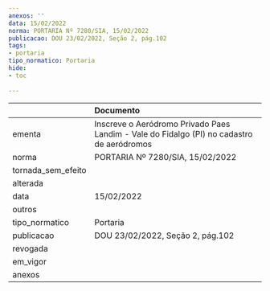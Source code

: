 ```yaml
---
anexos: ''
data: 15/02/2022
norma: PORTARIA Nº 7280/SIA, 15/02/2022
publicacao: DOU 23/02/2022, Seção 2, pág.102
tags:
- portaria
tipo_normatico: Portaria
hide: 
- toc 
 
---
```


|                    | Documento                                                                                 |
|:-------------------|:------------------------------------------------------------------------------------------|
| ementa             | Inscreve o Aeródromo Privado Paes Landim - Vale do Fidalgo (PI) no cadastro de aeródromos |
| norma              | PORTARIA Nº 7280/SIA, 15/02/2022                                                          |
| tornada_sem_efeito |                                                                                           |
| alterada           |                                                                                           |
| data               | 15/02/2022                                                                                |
| outros             |                                                                                           |
| tipo_normatico     | Portaria                                                                                  |
| publicacao         | DOU 23/02/2022, Seção 2, pág.102                                                          |
| revogada           |                                                                                           |
| em_vigor           |                                                                                           |
| anexos             |                                                                                           |